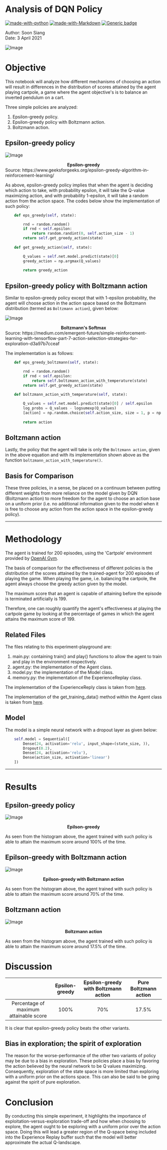 # Analysis of DQN Policy

[![made-with-python](https://img.shields.io/badge/Made%20with-Python-blue.svg)](https://www.python.org/)
[![made-with-Markdown](https://img.shields.io/badge/Made%20with-Markdown-1f425f.svg)](http://commonmark.org)
[![Generic badge](https://img.shields.io/badge/STATUS-UNCOMPLETED-yellow)](https://shields.io/)

Author: Soon Siang <br>
Date: 3 April 2021

![Image](./images/Github_Repository_DQN_PG.png)

# Objective

This notebook will analyze how different mechanisms of choosing an action will result in differences in the distribution of scores attained by the agent playing cartpole, a game where the agent objective's is to balance an inverted pendulum on a cart.

Three simple policies are analyzed:

1) Epsilon-greedy policy.<br>
2) Epsilon-greedy policy with Boltzmann action.<br>
3) Boltzmann action.<br>

## Epsilon-greedy policy

![Image](./images/Screenshot-2020-03-18-at-8.03.38-PM.png)
<center><b>Epsilon-greedy</b></center>
Source: https://www.geeksforgeeks.org/epsilon-greedy-algorithm-in-reinforcement-learning/

As above, epsilon-greedy policy implies that when the agent is deciding which action to take, with probability epsilon, it will take the Q-value maximizing action, and with probability 1-epsilon, it will take a random action from the action space. The codes below show the implementation of such policy:

```python
    def eps_greedy(self, state):

        rnd = random.random()
        if rnd < self.epsilon:
            return random.randint(0, self.action_size - 1)
        return self.get_greedy_action(state)
    
    def get_greedy_action(self, state):

        Q_values = self.net.model.predict(state)[0]
        greedy_action = np.argmax(Q_values)
        
        return greedy_action
```


## Epsilon-greedy policy with Boltzmann action

Similar to epsilon-greedy policy except that with 1-epsilon probability, the agent will choose action in the action space based on the Boltzmann distribution (termed as `Boltzmann action`), given below:

![Image](./images/1_176NhUn1CcPHofNdVmGYhQ.png)
<center><b>Boltzmann's Softmax</b></center>
Source: https://medium.com/emergent-future/simple-reinforcement-learning-with-tensorflow-part-7-action-selection-strategies-for-exploration-d3a97b7cceaf

The implementation is as follows:

```python
    def eps_greedy_boltzmann(self, state):

        rnd = random.random()
        if rnd < self.epsilon:
            return self.boltzmann_action_with_temperature(state)
        return self.get_greedy_action(state)
    
    def boltzmann_action_with_temperature(self, state):

        Q_values = self.net.model.predict(state)[0] / self.epsilon
        log_probs = Q_values - logsumexp(Q_values)
        [action] = np.random.choice(self.action_size, size = 1, p = np.exp(log_probs))
        
        return action
```
    
## Boltzmann action

Lastly, the policy that the agent will take is only the `Boltzmann action`, given in the above equation and with its implementation shown above as the function `boltzmann_action_with_temperature()`.

## Basis for Comparison

These three policies, in a sense, be placed on a continuum between putting different weights from more reliance on the model given by DQN (Boltzmann action) to more freedom for the agent to choose an action base on a uniform prior (i.e. no additional information given to the model when it is free to choose any action from the action space in the epsilon-greedy policy).

*****

# Methodology

The agent is trained for 200 episodes, using the 'Cartpole' environment provided by [OpenAI Gym](https://gym.openai.com/).

The basis of comparison for the effectiveness of different policies is the distribution of the scores attained by the trained-agent for 200 episodes of playing the game. When playing the game, i.e. balancing the cartpole, the agent always choose the greedy action given by the model.<br>

The maximum score that an agent is capable of attaining before the episode is terminated artificially is 199.<br>

Therefore, one can roughly quantify the agent's effectiveness at playing the cartpole game by looking at the percentage of games in which the agent attains the maximum score of 199.<br>

## Related Files

The files relating to this experiment-playground are:

1) main.py: containing train() and play() functions to allow the agent to train and play in the environment respectively. <br>
2) agent.py: the implementation of the Agent class.<br>
3) model.py: the implementation of the Model class.<br>
4) memory.py: the implementation of the ExperienceReplay class.<br>

The implementation of the ExperienceReply class is taken from [here](https://towardsdatascience.com/deep-q-network-dqn-ii-b6bf911b6b2c).

The implementation of the get_training_data() method within the Agent class is taken from [here](https://github.com/cwchong/coursework/blob/main/210330_pract9/cartpoleDQN-start/agent.py).

## Model

The model is a simple neural network with a dropout layer as given below:

```python
    self.model = Sequential([
        Dense(24, activation='relu', input_shape=(state_size, )),
        Dropout(0.2),
        Dense(24, activation='relu'),
        Dense(action_size, activation='linear')
    ])
```
*****

# Results

## Epsilon-greedy policy

![Image](./images_analysis/epsg_episode_200_histo_play_scores.png)
<center><b>Epilson-greedy</b></center>

As seen from the histogram above, the agent trained with such policy is able to attain the maximum score around 100% of the time.

## Epilson-greedy with Boltzmann action

![Image](./images_analysis/BM_test_episode_200_histo_scores.png)
<center><b>Epilson-greedy with Boltzmann action</b></center>

As seen from the histogram above, the agent trained with such policy is able to attain the maximum score around 70% of the time.

## Boltzmann action
![Image](./images/BM_onlyTest_episode_200_histo_play_scores.png)
<center><b>Boltzmann action</b></center>

As seen from the histogram above, the agent trained with such policy is able to attain the maximum score around 17.5% of the time.

# Discussion

|                                        	| Epsilon-greedy 	| Epsilon-greedy with Boltzmann action 	| Pure Boltzmann action 	|
|:--------------------------------------:	|:--------------:	|:------------------------------------:	|:---------------------:	|
| Percentage of maximum attainable score 	|      100%      	|                  70%                 	|         17.5%         	|

It is clear that epsilon-greedy policy beats the other variants.

## Bias in exploration; the spirit of exploration

The reason for the worse-performance of the other two variants of policy may be due to a bias in exploration. These policies place a bias by favoring the action believed by the neural network to be Q values maximizing. Consequently, exploration of the state space is more limited than exploring with a uniform prior on the actions space. This can also be said to be going against the spirit of pure exploration.

# Conclusion

By conducting this simple experiment, it highlights the importance of exploitation-versus-exploration trade-off and how when choosing to explore, the agent ought to be exploring with a uniform prior over the action space. Doing this will lead a greater region of the Q-space being included into the Experience Replay buffer such that the model will better approximate the actual Q-landscape.
